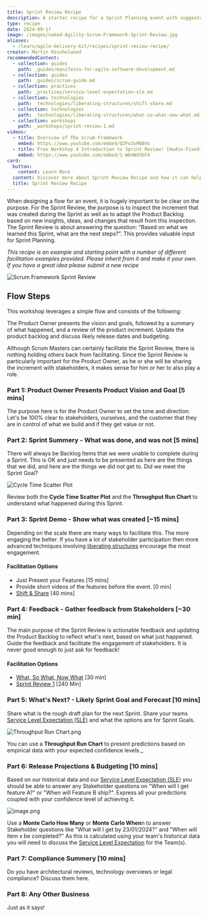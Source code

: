 ```yaml
---
title: Sprint Review Recipe
description: A starter recipe for a Sprint Planning event with suggested facilitation options.
type: recipe
date: 2024-09-17
image: /images/naked-Agility-Scrum-Framework-Sprint-Review.jpg
aliases:
  - /learn/agile-delivery-kit/recipes/sprint-review-recipe/
creator: Martin Hinshelwood
recommendedContent:
  - collection: guides
    path: _guides/manifesto-for-agile-software-development.md
  - collection: guides
    path: _guides/scrum-guide.md
  - collection: practices
    path: _practices/service-level-expectation-sle.md
  - collection: technologies
    path: _technologies/liberating-structures/shift-share.md
  - collection: technologies
    path: _technologies/liberating-structures/what-so-what-now-what.md
  - collection: workshops
    path: _workshops/sprint-review-1.md
videos:
  - title: Overview of The Scrum Framework
    embed: https://www.youtube.com/embed/Q2Fo3sM6BVo
  - title: Free Workshop 4 Introduction to Sprint Review! [Audio-Fixed]
    embed: https://www.youtube.com/embed/1-W64WdSbF4
card:
  button:
    content: Learn More
  content: Discover more about Sprint Review Recipe and how it can help you in your Agile journey!
  title: Sprint Review Recipe
---
```


When designing a flow for an event, it is hugely important to be clear on the purpose. For the Sprint Review, the purpose is to inspect the increment that was created during the Sprint as well as to adapt the Product Backlog based on new insights, ideas, and changes that result from this inspection. The Sprint Review is about answering the question: “Based on what we learned this Sprint, what are the next steps?”. This provides valuable input for Sprint Planning.

_This recipe is an example and starting point with a number of different facilitation examples provided. Please inherit from it and make it your own. If you have a great idea please submit a new recipe_

![Scrum Framework Sprint Review](./../assets/images/naked-agility-scrum-framework-sprint-review.jpg)

## Flow Steps

This workshop leverages a simple flow and consists of the following:

The Product Owner presents the vision and goals, followed by a summary of what happened, and a review of the product increment. Update the product backlog and discuss likely release dates and budgeting.

Although Scrum Masters can certainly facilitate the Sprint Review, there is nothing holding others back from facilitating. Since the Sprint Review is particularly important for the Product Owner, as he or she will be sharing the increment with stakeholders, it makes sense for him or her to also play a role.

### Part 1: Product Owner Presents Product Vision and Goal [5 mins]

The purpose here is for the Product Owner to set the tone and direction. Let's be 100% clear to stakeholders, ourselves, and the customer that they are in control of what we build and if they get value or not.

### Part 2: Sprint Summery - What was done, and was not [5 mins]

There will always be Backlog Items that we were unable to complete during a Sprint. This is OK and just needs to be presented as here are the things that we did, and here are the things we did not get to. Did we meet the Sprint Goal?

![Cycle Time Scatter Plot](./../assets/images/naked-agility-kanban-cycle-time-scatter-plot.jpg)

Review both the **Cycle Time Scatter Plot** and the **Throughput Run Chart** to understand what happened during this Sprint.

### Part 3: Sprint Demo - Show what was created [~15 mins]

Depending on the scale there are many ways to facilitate this. The more engaging the better. If you have a lot of stakeholder participation then more advanced techniques involving [liberating structures](../_technologies/liberating-structures.md) encourage the most engagement.

#### Facilitation Options

- Just Present your Features [15 mins]
- Provide short videos of the features before the event. [0 min]
- [Shift & Share](../_technologies/liberating-structures/shift-share.md) [40 mins]

### Part 4: Feedback - Gather feedback from Stakeholders [~30 min]

The main purpose of the Sprint Review is actionable feedback and updating the Product Backlog to reflect what's next, based on what just happened. Guide the feedback and facilitate the engagement of stakeholders. It is never good enough to just ask for feedback!

#### Facilitation Options

- [What, So What, Now What](../_technologies/liberating-structures/what-so-what-now-what.md) [30 min]
- [Sprint Review 1](../_workshops/sprint-review-1.md) [240 Min]

### Part 5: What's Next? - Likely Sprint Goal and Forecast [10 mins]

Share what is the rough draft plan for the next Sprint. Share your teams [Service Level Expectation (SLE)](../_practices/service-level-expectation-sle.md) and what the options are for Sprint Goals.

![Throughput Run Chart.png](./../assets/images/naked-agility-kanban-throughput-run-chart.jpg)

You can use a **Throughput Run Chart** to present predictions based on empirical data with your expected confidence levels.\_

### Part 6: Release Projections & Budgeting [10 mins]

Based on our historical data and our [Service Level Expectation (SLE)](../_practices/service-level-expectation-sle.md) you should be able to answer any Stakeholder questions on "When will I get feature A?" or "When will Feature B ship?". Express all your predictions coupled with your confidence level of achieving it.

![image.png](./../assets/images/naked-agility-kanban-cycle-time-scatter-plot.jpg)

Use a **Monte Carlo How Many** or **Monte Carlo When**n to answer Stakeholder questions like "What will I get by 23/01/2024?" and "When will item x be completed?" As this is calculated using your team's historical data you will need to discuss the [Service Level Expectation](../_practices/service-level-expectation-sle.md) for the Team(s).

### Part 7: Compliance Summery [10 mins]

Do you have architectural reviews, technology overviews or legal compliance? Discuss them here.

### Part 8: Any Other Business

Just as it says!
